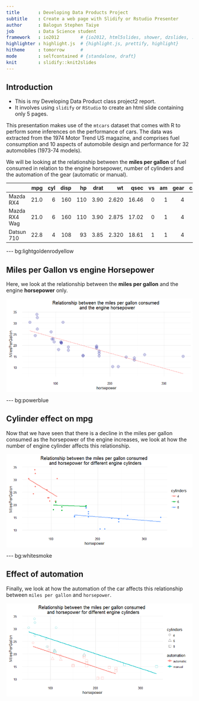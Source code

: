 ```yaml
---
title       : Developing Data Products Project
subtitle    : Create a web page with Slidify or Rstudio Presenter
author      : Balogun Stephen Taiye 
job         : Data Science student
framework   : io2012        # {io2012, html5slides, shower, dzslides, ...}
highlighter : highlight.js  # {highlight.js, prettify, highlight}
hitheme     : tomorrow      # 
mode        : selfcontained # {standalone, draft}
knit        : slidify::knit2slides
---
```


## Introduction

- This is my Developing Data Product class project2 report.  
- It involves using <code>slidify</code> or <code>RStudio</code> to create an html slide containing only 5 pages.  

This presentation makes use of the `mtcars` dataset that comes with R to perform some inferences on the performance of cars. The data was extracted from the 1974 Motor Trend US magazine, and comprises fuel consumption and 10 aspects of automobile design and performance for 32 automobiles (1973-74 models).  

We will be looking at the relationship between the **miles per gallon** of fuel consumed in relation to the engine horsepower, number of cylinders and the automation of the gear (automatic or manual). 






|              |  mpg| cyl| disp|  hp| drat|    wt|  qsec| vs| am| gear| carb|
|:-------------|----:|---:|----:|---:|----:|-----:|-----:|--:|--:|----:|----:|
|Mazda RX4     | 21.0|   6|  160| 110| 3.90| 2.620| 16.46|  0|  1|    4|    4|
|Mazda RX4 Wag | 21.0|   6|  160| 110| 3.90| 2.875| 17.02|  0|  1|    4|    4|
|Datsun 710    | 22.8|   4|  108|  93| 3.85| 2.320| 18.61|  1|  1|    4|    1|

--- bg:lightgoldenrodyellow 

## Miles per Gallon vs engine Horsepower

Here, we look at the relationship between the **miles per gallon** and the engine **horsepower** only.





<img src="assets/fig/mpg vs hp-1.png" title="plot of chunk mpg vs hp" alt="plot of chunk mpg vs hp" style="display: block; margin: auto;" />

--- bg:powerblue

## Cylinder effect on mpg

Now that we have seen that there is a decline in the miles per gallon consumed as the horsepower of the engine increases, we look at how the number of engine cylinder affects this relationship.

<img src="assets/fig/mpg vs hp by cylinder-1.png" title="plot of chunk mpg vs hp by cylinder" alt="plot of chunk mpg vs hp by cylinder" style="display: block; margin: auto;" />

--- bg:whitesmoke

## Effect of automation

Finally, we look at how the automation of the car affects this relationship between `miles per gallon` and `horsepower`.

<img src="assets/fig/automation-1.png" title="plot of chunk automation" alt="plot of chunk automation" style="display: block; margin: auto;" />
